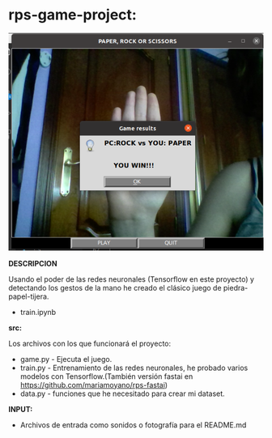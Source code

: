 # rps-game-project: 

![Alt-Text](/INPUT/game.png)

**DESCRIPCION**

Usando el poder de las redes neuronales (Tensorflow en este proyecto) y detectando los gestos de la mano he creado el clásico juego de piedra-papel-tijera.

* train.ipynb

**src:** 

Los archivos con los que funcionará el proyecto:
* game.py - Ejecuta el juego.
* train.py - Entrenamiento de las redes neuronales, he probado varios modelos con Tensorflow.(También versión fastai en https://github.com/mariamoyano/rps-fastai)
* data.py - funciones que he necesitado para crear mi dataset.

**INPUT:**

* Archivos de entrada como sonidos o fotografía para el README.md


